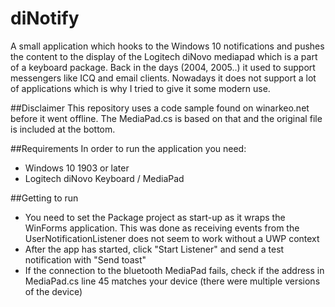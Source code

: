 # diNotify
A small application which hooks to the Windows 10 notifications and pushes the content to the display of the Logitech diNovo mediapad which is a part of a keyboard package. Back in the days (2004, 2005..) it used to support messengers like ICQ and email clients. Nowadays it does not support a lot of applications which is why I tried to give it some modern use.

##Disclaimer
This repository uses a code sample found on winarkeo.net before it went offline. The MediaPad.cs is based on that and the original file is included at the bottom.

##Requirements
In order to run the application you need:
* Windows 10 1903 or later
* Logitech diNovo Keyboard / MediaPad

##Getting to run
* You need to set the Package project as start-up as it wraps the WinForms application. This was done as receiving events from the UserNotificationListener does not seem to work without a UWP context
* After the app has started, click "Start Listener" and send a test notification with "Send toast"
* If the connection to the bluetooth MediaPad fails, check if the address in MediaPad.cs line 45 matches your device (there were multiple versions of the device)